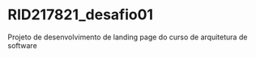# RID217821_desafio01
Projeto de desenvolvimento de landing page do curso de arquitetura de software
